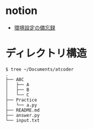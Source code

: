 # notion
- [環境設定の備忘録](https://www.notion.so/fairnim/AtCoder-2552055440c045609249f5d0e239e28e)


# ディレクトリ構造
```shell
$ tree ~/Documents/atcoder 
.
├── ABC
│   ├── A
│   ├── B
│   └── C
├── Practice
│   └── a.py
├── README.md
├── answer.py
└── input.txt

```